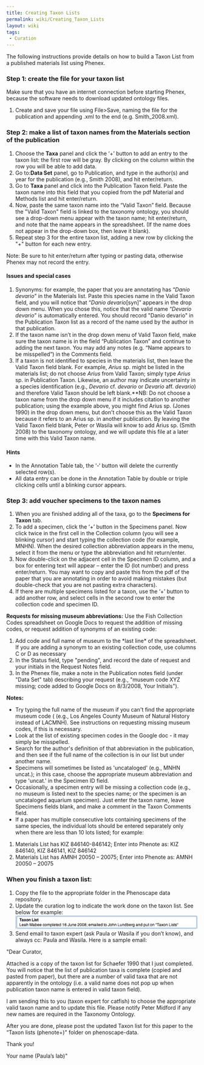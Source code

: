```yaml
---
title: Creating Taxon Lists
permalink: wiki/Creating_Taxon_Lists
layout: wiki
tags:
 - Curation
---
```


The following instructions provide details on how to build a Taxon List
from a published materials list using Phenex.

### Step 1: create the file for your taxon list

Make sure that you have an internet connection before starting Phenex,
because the software needs to download updated ontology files.

1.  Create and save your file using File\>Save, naming the file for the
    publication and appending .xml to the end (e.g. Smith_2008.xml).

### Step 2: make a list of taxon names from the Materials section of the publication

1.  Choose the **Taxa** panel and click the ‘+’ button to add an entry
    to the taxon list: the first row will be gray. By clicking on the
    column within the row you will be able to add data.
2.  Go to:**Data Set** panel, go to Publication, and type in the
    author(s) and year for the publication (e.g., Smith 2008), and hit
    enter/return.
3.  Go to **Taxa** panel and click into the Publication Taxon field.
    Paste the taxon name into this field that you copied from the pdf
    Material and Methods list and hit enter/return.
4.  Now, paste the same taxon name into the “Valid Taxon” field. Because
    the "Valid Taxon" field is linked to the taxonomy ontology, you
    should see a drop-down menu appear with the taxon name; hit
    enter/return, and note that the name appears in the spreadsheet. (If
    the name does not appear in the drop-down box, then leave it blank).
5.  Repeat step 3 for the entire taxon list, adding a new row by
    clicking the "+" button for each new entry.

Note: Be sure to hit enter/return after typing or pasting data,
otherwise Phenex may not record the entry.

#### Issues and special cases

1.  Synonyms: for example, the paper that you are annotating has “*Danio
    devario*” in the Materials list. Paste this species name in the
    Valid Taxon field, and you will notice that “*Danio devario*\[syn\]”
    appears in the drop down menu. When you chose this, notice that the
    valid name “*Devario devario*” is automatically entered. You should
    record "Danio devario" in the Publication Taxon list as a record of
    the name used by the author in that publication.
2.  If the taxon name isn’t in the drop down menu of Valid Taxon field,
    make sure the taxon name is in the field “Publication Taxon” and
    continue to adding the next taxon. You may add any notes (e.g. “Name
    appears to be misspelled”) in the Comments field.
3.  If a taxon is not identified to species in the materials list, then
    leave the Valid Taxon field blank. For example, *Arius* sp. might be
    listed in the materials list; do not choose *Arius* from Valid
    Taxon; simply type *Arius* sp. in Publication Taxon. Likewise, an
    author may indicate uncertainty in a species identification (e.g.,
    *Devario* cf. *devario* or *Devario* aff. *devario*) and therefore
    Valid Taxon should be left blank.\*\*NB: Do not choose a taxon name
    from the drop down menu if it includes citation to another
    publication; using the example above, you might find Arius sp.
    (Jones 1990) in the drop down menu, but don't choose this as the
    Valid Taxon because it refers to an Arius sp. in another
    publication. By leaving the Valid Taxon field blank, Peter or Wasila
    will know to add Arius sp. (Smith 2008) to the taxonomy ontology,
    and we will update this file at a later time with this Valid Taxon
    name.

#### Hints

- In the Annotation Table tab, the ‘-‘ button will delete the currently
  selected row(s).
- All data entry can be done in the Annotation Table by double or triple
  clicking cells until a blinking cursor appears.

### Step 3: add voucher specimens to the taxon names

1.  When you are finished adding all of the taxa, go to the **Specimens
    for Taxon** tab.
2.  To add a specimen, click the ‘+’ button in the Specimens panel. Now
    click twice in the first cell in the Collection column (you will see
    a blinking cursor) and start typing the collection code (for
    example, MNHN). When the desired collection abbreviation appears in
    the menu, select it from the menu or type the abbreviation and hit
    return/enter.
3.  Now double-click on the adjacent cell in the Specimen ID column, and
    a box for entering text will appear – enter the ID (lot number) and
    press enter/return. You may want to copy and paste this from the pdf
    of the paper that you are annotating in order to avoid making
    mistakes (but double-check that you are not pasting extra
    characters).
4.  If there are multiple specimens listed for a taxon, use the ‘+’
    button to add another row, and select cells in the second row to
    enter the collection code and specimen ID.

**Requests for missing museum abbreviations:** Use the Fish Collection
Codes spreadsheet on Google Docs to request the addition of missing
codes, or request addition of synonyms of an existing code:

1.  Add code and full name of museum to the \*last line\* of the
    spreadsheet. If you are adding a synonym to an existing collection
    code, use columns C or D as necessary
2.  In the Status field, type "pending", and record the date of request
    and your initials in the Request Notes field.
3.  In the Phenex file, make a note in the Publication notes field
    (under "Data Set" tab) describing your request (e.g., "museum code
    XYZ missing; code added to Google Docs on 8/3/2008, Your Initials").

**Notes:**

- Try typing the full name of the museum if you can't find the
  appropriate museum code ( (e.g., Los Angeles County Museum of Natural
  History instead of LACMNH). See instructions on requesting missing
  museum codes, if this is necessary.
- Look at the list of existing specimen codes in the Google doc - it may
  simply be misspelled.
- Search for the author's definition of that abbreviation in the
  publication, and then see if the full name of the collection is in our
  list but under another name.
- Specimens will sometimes be listed as 'uncataloged' (e.g., MNHN
  uncat.); in this case, choose the appropriate museum abbreviation and
  type 'uncat.' in the Specimen ID field.
- Occasionally, a specimen entry will be missing a collection code
  (e.g., no museum is listed next to the species name; or the specimen
  is an uncataloged aquarium specimen). Just enter the taxon name, leave
  Specimens fields blank, and make a comment in the Taxon Comments
  field.
- If a paper has multiple consecutive lots containing specimens of the
  same species, the individual lots should be entered separately only
  when there are less than 10 lots listed; for example:

1.  Materials List has KIZ 846140-846142; Enter into Phenote as: KIZ
    846140, KIZ 846141, KIZ 846142
2.  Materials List has AMNH 20050 – 20075; Enter into Phenote as: AMNH
    20050 – 20075

### When you finish a taxon list:

1.  Copy the file to the appropriate folder in the Phenoscape data
    repository.
2.  Update the curation log to indicate the work done on the taxon list.
    See below for example:
    ![](endnote-taxlist.jpg "endnote-taxlist.jpg")
3.  Send email to taxon expert (ask Paula or Wasila if you don’t know),
    and always cc: Paula and Wasila. Here is a sample email:

"Dear Curator,

Attached is a copy of the taxon list for Schaefer 1990 that I just
completed. You will notice that the list of publication taxa is complete
(copied and pasted from paper), but there are a number of valid taxa
that are not apparently in the ontology (i.e. a valid name does not pop
up when publication taxon name is entered in valid taxon field).

I am sending this to you (taxon expert for catfish) to choose the
appropriate valid taxon name and to update this file. Please notify
Peter Midford if any new names are required in the Taxonomy Ontology.

After you are done, please post the updated Taxon list for this paper to
the “Taxon lists (phenote+)" folder on phenoscape-data.

Thank you!

Your name (Paula’s lab)"
